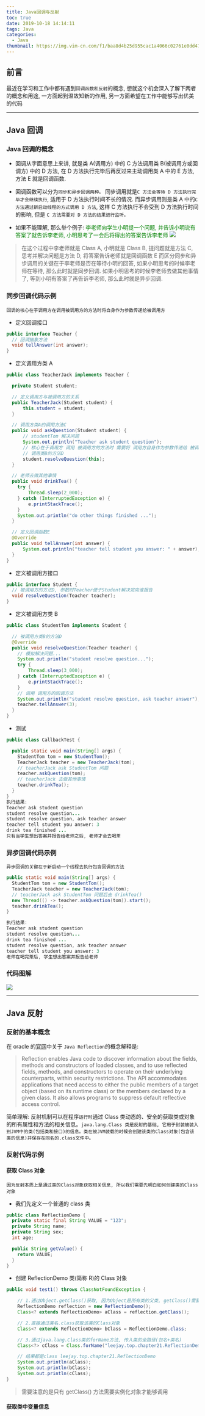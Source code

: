 ```yaml
---
title: Java回调与反射
toc: true
date: 2019-10-18 14:14:11
tags: Java
categories:
  - Java
thumbnail: https://img.vim-cn.com/f1/baa8d4b25d955cac1a4066c02761e0dd47097d.png
---
```


## 前言

最近在学习和工作中都有遇到`回调函数和反射`的概念, 想就这个机会深入了解下两者的概念和用途, 一方面起到温故知新的作用, 另一方面希望在工作中能够写出优美的代码

---

## Java 回调

### Java 回调的概念

- 回调从字面意思上来讲, 就是类 A(调用方) 中的 C 方法调用类 B(被调用方或回调方) 中的 D 方法, 在 D 方法执行完毕后再反过来主动调用类 A 中的 E 方法, 方法 E 就是回调函数.

- 回调函数可以分为`同步和异步回调两种。`
  同步调用就是`C 方法会等待 D 方法执行完毕才会继续执行`, 适用于 D 方法执行时间不长的情况.
  而异步调用则是类 A 中的`C 方法通过新启动线程的方式调用 D 方法`, 这样 C 方法执行不会受到 D 方法执行时间的影响, 但是 `C 方法需要对 D 方法的结果进行监听。`

- 如果不能理解, 那么举个例子:
  <font color="green">李老师向学生小明提一个问题, 并告诉小明说有答案了就告诉李老师, 小明思考了一会后将得出的答案告诉李老师</font>
  <img src="https://img.vim-cn.com/25/5e044a8e8ab78ef25ecd506e71a6106449f0df.png">

> 在这个过程中李老师就是 Class A, 小明就是 Class B, 提问题就是方法 C, 思考并解决问题是方法 D, 将答案告诉老师就是回调函数 E
> 而区分同步和异步调用的关键在于李老师是否在等待小明的回答, 如果小明思考的时候李老师在等待, 那么此时就是同步回调. 如果小明思考的时候李老师去做其他事情了, 等到小明有答案了再告诉李老师, 那么此时就是异步回调.

<!--more-->

### 同步回调代码示例

`回调的核心在于调用方在调用被调用方的方法时将自身作为参数传递给被调用方`

- 定义回调接口

```java
public interface Teacher {
  // 回调抽象方法
  void tellAnswer(int answer);
}
```

- 定义调用方类 A

```java
public class TeacherJack implements Teacher {

  private Student student;

  // 定义调用方与被调用方的关系
  public TeacherJack(Student student) {
      this.student = student;
  }

  // 调用方类A的调用方法C
  public void askQuestion(Student student) {
      // studentTom 解决问题
      System.out.println("Teacher ask student question");
      // 核心在于调用方 调用 被调用方的方法时 需要将 调用方自身作为参数传递给 被调用方的方法
      // 调用类B的方法D
      student.resolveQuestion(this);
  }

  // 老师去做其他事情
  public void drinkTea() {
    try {
        Thread.sleep(2_000);
    } catch (InterruptedException e) {
        e.printStackTrace();
    }
    System.out.println("do other things finished ...");
  }

  // 定义回调函数E
  @Override
  public void tellAnswer(int answer) {
      System.out.println("teacher tell student you answer: " + answer);
  }
}
```

- 定义被调用方接口

```java
public interface Student {
  // 被调用方的方法D, 参数时Teacher便于Student解决完向谁报告
  void resolveQuestion(Teacher teacher);
}
```

- 定义被调用方类 B

```java
public class StudentTom implements Student {

  // 被调用方类B的方法D
  @Override
  public void resolveQuestion(Teacher teacher) {
    // 模拟解决问题...
    System.out.println("student resolve question...");
    try {
        Thread.sleep(3_000);
    } catch (InterruptedException e) {
        e.printStackTrace();
    }
    // 调用 调用方的回调方法
    System.out.println("student resolve question, ask teacher answer");
    teacher.tellAnswer(3);
  }
}

```

- 测试

```java
public class CallbackTest {

  public static void main(String[] args) {
    StudentTom tom = new StudentTom();
    TeacherJack teacher = new TeacherJack(tom);
    // teacherJack ask StudentTom 问题
    teacher.askQuestion(tom);
    // teacherJack 去做其他事情
    teacher.drinkTea();
  }
}
执行结果:
Teacher ask student question
student resolve question...
student resolve question, ask teacher answer
teacher tell student you answer: 3
drink tea finished ...
只有当学生想出答案并报告给老师之后, 老师才会去喝茶
```

### 异步回调代码示例

`异步回调的关键在于新启动一个线程去执行包含回调的方法`

```java
public static void main(String[] args) {
  StudentTom tom = new StudentTom();
  TeacherJack teacher = new TeacherJack(tom);
  // teacherJack ask StudentTom 问题后去 drinkTea()
  new Thread(() -> teacher.askQuestion(tom)).start();
  teacher.drinkTea();
}

执行结果:
Teacher ask student question
student resolve question...
drink tea finished ...
student resolve question, ask teacher answer
teacher tell student you answer: 3
老师在喝完茶后, 学生想出答案并报告给老师
```

### 代码图解

<img src="https://img.vim-cn.com/31/5d7aa9e69fe100fb61efdc4f1b05cd010ab892.png">

---

## Java 反射

### 反射的基本概念

在 oracle 的<a href="https://docs.oracle.com/javase/8/docs/technotes/guides/reflection/index.html">官网</a>中关于 `Java Reflection`的概念解释是:

> Reflection enables Java code to discover information about the fields, methods and constructors of loaded classes, and to use reflected fields, methods, and constructors to operate on their underlying counterparts, within security restrictions. The API accommodates applications that need access to either the public members of a target object (based on its runtime class) or the members declared by a given class. It also allows programs to suppress default reflective access control.

简单理解: 反射机制可以在程序`运行时`通过 Class 类动态的、安全的获取类或对象的所有属性和方法的相关信息。`java.lang.Class 类是反射的基础, 它用于封装被装入到JVM中的类(包括类和接口)的信息。类在被JVM装载的时候会创建该类的Class对象(包含该类的信息)并保存在同名的.class文件中。`

### 反射代码示例

#### 获取 Class 对象

`因为反射本质上是通过类的Class对象获取相关信息, 所以我们需要先明白如何创建类的Class对象`

- 我们先定义一个普通的 class 类

```java
public class ReflectionDemo {
  private static final String VALUE = "123";
  private String name;
  private String sex;
  int age;

  public String getValue() {
    return VALUE;
  }
}
```

- 创建 ReflectionDemo 类(简称 R)的 Class 对象

```java
public void test1() throws ClassNotFoundException {

    // 1.通过Object.getClass()获取, 因为Object是所有类的父类, getClass()需要实例化对象才能调用
    ReflectionDemo reflection = new ReflectionDemo();
    Class<? extends ReflectionDemo> aClass = reflection.getClass();

    // 2.直接通过类名.class获取该类的Class对象
    Class<? extends ReflectionDemo> bClass = ReflectionDemo.class;

    // 3.通过java.lang.Class类的forName方法, 传入类的全路径(包名+类名)
    Class<?> cClass = Class.forName("leejay.top.chapter21.ReflectionDemo");

    // 结果都是class leejay.top.chapter21.ReflectionDemo
    System.out.println(aClass);
    System.out.println(bClass);
    System.out.println(cClass);
}

```

> 需要注意的是只有 getClass() 方法需要实例化对象才能够调用

#### 获取类中变量信息
